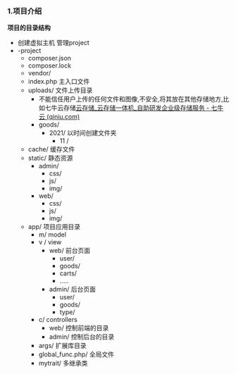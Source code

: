 ### 1.项目介绍

**项目的目录结构**

- 创建虚拟主机 管理project
- -project
  - composer.json
  - composer.lock
  - vendor/
  - index.php              主入口文件
  - uploads/                  文件上传目录
    - 不能信任用户上传的任何文件和图像,不安全,将其放在其他存储地方,比如七牛云存储[云存储_云存储一体机_自助研发企业级存储服务 - 七牛云 (qiniu.com)](https://www.qiniu.com/solutions/storage)
    - goods/
      - 2021/                 以时间创建文件夹
        - 11 /        
  - cache/                      缓存文件
  - static/                       静态资源
    - admin/
      - css/
      - js/
      - img/
    - web/
      - css/
      - js/
      - img/
  - app/                        项目应用目录
    - m/                       model
    - v /                        view
      - web/            前台页面
        - user/
        - goods/
        - carts/
        - .....
      - admin/         后台页面
        - user/
        - goods/
        - type/
    - c/                          controllers
      - web/             控制前端的目录
      - admin/         控制后台的目录
    - args/                     扩展库目录
    - global_func.php/ 全局文件
    - mytrait/                 多继承类